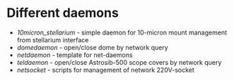 Different daemons
=================

- *10micron_stellarium* - simple daemon for 10-micron mount management from stellarium interface
- *domedaemon* - open/close dome by network query
- *netdaemon* - template for net-daemons
- *teldaemon* - open/close Astrosib-500 scope covers by network query
- *netsocket* - scripts for management of network 220V-socket
